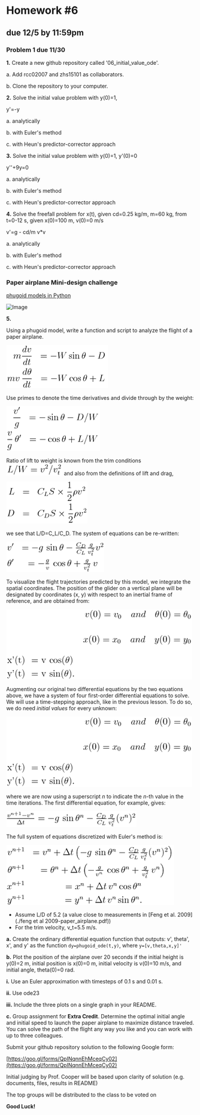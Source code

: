 # Homework #6
## due 12/5 by 11:59pm


### Problem 1 due 11/30

**1\.** Create a new github repository called '06_initial_value_ode'.

a. Add rcc02007 and zhs15101 as collaborators.

b. Clone the repository to your computer.

**2\.** Solve the initial value problem with y(0)=1,

y'=-y

a. analytically

b. with Euler's method

c. with Heun's predictor-corrector approach

**3\.** Solve the initial value problem with y(0)=1, y'(0)=0

y''+9y=0

a. analytically

b. with Euler's method

c. with Heun's predictor-corrector approach

**4\.** Solve the freefall problem for x(t), given cd=0.25 kg/m, m=60 kg, from t=0-12 s,
given x(0)=100 m, v(0)=0 m/s

v'=g - cd/m v*v

a. analytically

b. with Euler's method

c. with Heun's predictor-corrector approach

### Paper airplane  Mini-design challenge 
[phugoid
models in Python](http://nbviewer.jupyter.org/github/numerical-mooc/numerical-mooc/blob/master/lessons/01_phugoid/01_03_PhugoidFullModel.ipynb)

![Image](http://nbviewer.jupyter.org/github/numerical-mooc/numerical-mooc/blob/master/lessons/01_phugoid/figures/glider_forces-lesson3.png)

**5\.** 

Using a phugoid model, write a function and script to analyze the flight of a paper airplane.


![eq1](./equations/eq1.png)

Use primes to
denote the time derivatives and divide through by the weight:

![eq2](./equations/eq2.png)


Ratio of lift to weight is known from the trim
 conditions ![eq3](./equations/eq3.png) and also from the definitions of lift and drag, 

 ![eq4](./equations/eq4.png) 
 
we see that L/D=C_L/C_D. The system of equations can be re-written:

![eq5](./equations/eq5.png) 

To visualize the flight trajectories predicted by this model, we integrate the spatial
coordinates. The position of the glider on a vertical plane will be designated by
coordinates (x, y) with respect to an inertial frame of reference, and are obtained
from:

![eq6](./equations/eq6.png)

Augmenting our original two differential equations by the two equations above, we have a
system of four first-order differential equations to solve. We will use a time-stepping
approach, like in the previous lesson. To do so, we do need *initial values* for every
unknown:

![eq6](./equations/eq6.png)

where we are now using a superscript $n$ to indicate the $n$-th value in the time
iterations. The first differential equation, for example, gives:

![eq7](./equations/eq7.png)

The full system of equations discretized with Euler's method is:

![eq8](./equations/eq8.png)

*  Assume L/D of 5.2 (a value close to measurements in [Feng et al. 2009](./feng et al 2009-paper_airplane.pdf))
*  For the trim velocity, v_t=5.5 m/s.

**a\.** Create the ordinary differential equation function that outputs: v', theta', x', and y'
as the function `dy=phugoid_ode(t,y)`, where `y=[v,theta,x,y]'`

**b\.** Plot the position of the airplane over 20 seconds if the initial height is y(0)=2 m,
initial position is x(0)=0 m, initial velocity is v(0)=10 m/s, and initial angle,
theta(0)=0 rad. 
  
  **i\.** Use an Euler approximation with timesteps of 0.1 s and 0.01 s.

  **ii\.** Use ode23 
  
  **iii\.** Include the three plots on a single graph in your README.

**c\.** Group assignment for **Extra Credit**. Determine the optimal initial angle and initial speed to
launch the paper airplane to maximize distance traveled. You can solve the path of the
flight any way you like and you can work with up to three colleagues. 


Submit your github repository solution to the following Google form:

[https://goo.gl/forms/QpINqnnEhMceqCy02](https://goo.gl/forms/QpINqnnEhMceqCy02)

Initial judging by Prof. Cooper will be based upon clarity of solution (e.g. documents, files, results in README)

The top groups will be distributed to the class to be voted on

**Good Luck!**

